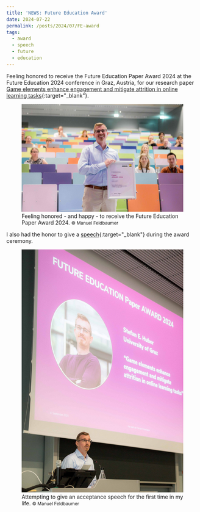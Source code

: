 ```yaml
---
title: 'NEWS: Future Education Award'
date: 2024-07-22
permalink: /posts/2024/07/FE-award
tags:
  - award
  - speech
  - future
  - education
---
```


Feeling honored to receive the Future Education Paper Award 2024 at the Future Education 2024 conference in Graz, Austria, for our research paper [Game elements enhance engagement and mitigate attrition in online learning tasks](https://www.sciencedirect.com/science/article/pii/S0747563223002996){:target="_blank"}.

<figure>
  <img src="/images/FE2024_award.jpg"/>
  <figcaption><footer>Feeling honored - and happy - to receive the Future Education Paper Award 2024. <small> &copy; Manuel Feldbaumer</small></footer></figcaption>
</figure>

I also had the honor to give a [speech](http://stefaneha.github.io/files/2024-07-22_speech.pdf){:target="_blank"} during the award ceremony.

<figure>
  <img src="/images/FE2024_award_speech.jpg"/>
  <figcaption><footer>Attempting to give an acceptance speech for the first time in my life. <small> &copy; Manuel Feldbaumer</small></footer></figcaption>
</figure>